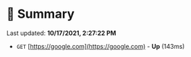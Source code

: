 # 📖 Summary
Last updated: **10/17/2021, 2:27:22 PM**

- `GET` [https://google.com](https://google.com) - **Up** (143ms)
